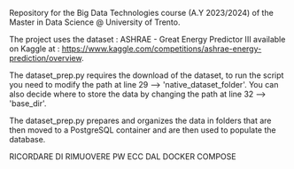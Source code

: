 Repository for the Big Data Technologies course (A.Y 2023/2024) of the Master in Data Science @ University of Trento.

The project uses the dataset : ASHRAE - Great Energy Predictor III available on Kaggle at : https://www.kaggle.com/competitions/ashrae-energy-prediction/overview.

The dataset_prep.py requires the download of the dataset, to run the script you need to modify the path at line 29 --> 'native_dataset_folder'. 
You can also decide where to store the data by changing the path at line 32 --> 'base_dir'.

The dataset_prep.py prepares and organizes the data in folders that are then moved to a PostgreSQL container and are then used to populate the database.

RICORDARE DI RIMUOVERE PW ECC DAL DOCKER COMPOSE
